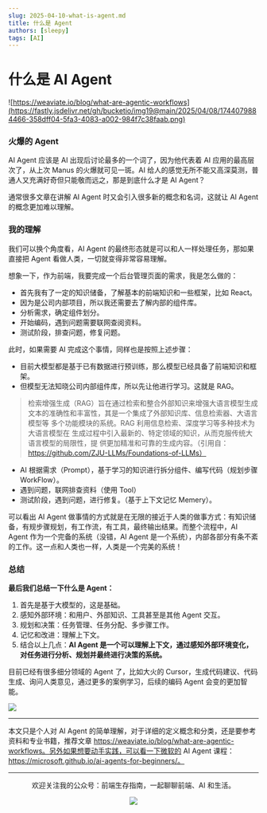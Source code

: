 ```yaml
---
slug: 2025-04-10-what-is-agent.md
title: 什么是 Agent
authors: [sleepy]
tags: [AI]
---
```


# 什么是 AI Agent 

![https://weaviate.io/blog/what-are-agentic-workflows](https://fastly.jsdelivr.net/gh/bucketio/img19@main/2025/04/08/1744079884466-358dff04-5fa3-4083-a002-984f7c38faab.png)

### 火爆的 Agent

AI Agent 应该是 AI 出现后讨论最多的一个词了，因为他代表着 AI 应用的最高层次了，从上次 Manus 的火爆就可见一斑。AI 给人的感觉无所不能又高深莫测，普通人又充满好奇但只能敬而远之，那是到底什么才是 AI Agent？

通常很多文章在讲解 AI Agent 时又会引入很多新的概念和名词，这就让 AI Agent 的概念更加难以理解。

### 我的理解

我们可以换个角度看，AI Agent 的最终形态就是可以和人一样处理任务，那如果直接把 Agent 看做人类，一切就变得非常容易理解。

想象一下，作为前端，我要完成一个后台管理页面的需求，我是怎么做的：
* 首先我有了一定的知识储备，了解基本的前端知识和一些框架，比如 React。
* 因为是公司内部项目，所以我还需要去了解内部的组件库。
* 分析需求，确定组件划分。
* 开始编码，遇到问题需要联网查阅资料。
* 测试阶段，排查问题，修复问题。

此时，如果需要 AI 完成这个事情，同样也是按照上述步骤：
* 目前大模型都是基于已有数据进行预训练，那么模型已经具备了前端知识和框架。
* 但模型无法知晓公司内部组件库，所以先让他进行学习。这就是 RAG。

> 检索增强生成（RAG）旨在通过检索和整合外部知识来增强大语言模型生成
文本的准确性和丰富性，其是一个集成了外部知识库、信息检索器、大语言模型等
多个功能模块的系统。RAG 利用信息检索、深度学习等多种技术为大语言模型在
生成过程中引入最新的、特定领域的知识，从而克服传统大语言模型的局限性，提
供更加精准和可靠的生成内容。（引用自：https://github.com/ZJU-LLMs/Foundations-of-LLMs）

* AI 根据需求（Prompt），基于学习的知识进行拆分组件、编写代码（规划步骤 WorkFlow）。
* 遇到问题，联网排查资料（使用 Tool）
* 测试阶段，遇到问题，进行修复。（基于上下文记忆 Memery）。

可以看出 AI Agent 做事情的方式就是在无限的接近于人类的做事方式：有知识储备，有规步骤规划，有工作流，有工具，最终输出结果。而整个流程中，AI Agent 作为一个完备的系统（没错，AI Agent 是一个系统），内部各部分有条不紊的工作。这一点和人类也一样，人类是一个完美的系统！

### 总结

**最后我们总结一下什么是 Agent：**
1. 首先是基于大模型的，这是基础。
2. 感知外部环境：和用户、外部知识、工具甚至是其他 Agent 交互。
3. 规划和决策：任务管理、任务分配、多步骤工作。
4. 记忆和改进：理解上下文。
5. 结合以上几点：**AI Agent 是一个可以理解上下文，通过感知外部环境变化，对任务进行分析、规划并最终进行决策的系统。**

目前已经有很多细分领域的 Agent 了，比如大火的 Cursor，生成代码建议、代码生成、询问人类意见，通过更多的案例学习，后续的编码 Agent 会变的更加智能。

![](https://fastly.jsdelivr.net/gh/bucketio/img10@main/2025/04/08/1744082199745-c25ab9f1-182f-4f10-9046-250043f1a8de.png)

---

本文只是个人对 AI Agent 的简单理解，对于详细的定义概念和分类，还是要参考资料和专业书籍，推荐文章 https://weaviate.io/blog/what-are-agentic-workflows。另外如果想要动手实践，可以看一下微软的 AI Agent 课程：https://microsoft.github.io/ai-agents-for-beginners/。

---

<div align="center">
  <p>欢迎关注我的公众号：前端生存指南，一起聊聊前端、AI 和生活。</p>
  <img src="https://cloud-minapp-47803.cloud.ifanrusercontent.com/1tvAM68Cvrx3bfLR.jpg" style={{ width: '180px' }} />
</div>